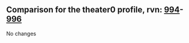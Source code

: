 ## Comparison for the theater0 profile, rvn: [994](https://github.com/PRO100KatYT/FortniteProfileRevisions/tree/main/profiles/theater0/994%20theater0.json)-[996](https://github.com/PRO100KatYT/FortniteProfileRevisions/tree/main/profiles/theater0/996%20theater0.json)

No changes
